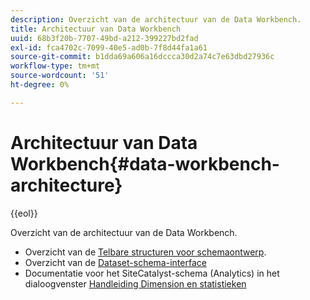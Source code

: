 ```yaml
---
description: Overzicht van de architectuur van de Data Workbench.
title: Architectuur van Data Workbench
uuid: 68b3f20b-7707-49bd-a212-399227bd2fad
exl-id: fca4702c-7099-40e5-ad0b-7f8d44fa1a61
source-git-commit: b1dda69a606a16dccca30d2a74c7e63dbd27936c
workflow-type: tm+mt
source-wordcount: '51'
ht-degree: 0%

---
```


# Architectuur van Data Workbench{#data-workbench-architecture}

{{eol}}

Overzicht van de architectuur van de Data Workbench.

* Overzicht van de [Telbare structuren voor schemaontwerp](../../../home/dwb-implement-overview/dwb-implement-architecture/dwb-implement-arch-countable.md#concept-9b8b9c5e0f7341699e14bb9e3be56a51).
* Overzicht van de [Dataset-schema-interface](https://experienceleague.adobe.com/docs/data-workbench/using/client/admin-ui/c-dtst-sch-intrf.html)
* Documentatie voor het SiteCatalyst-schema (Analytics) in het dialoogvenster [Handleiding Dimension en statistieken](/help/home/assets/dwb-analytics-implementation.pdf)
